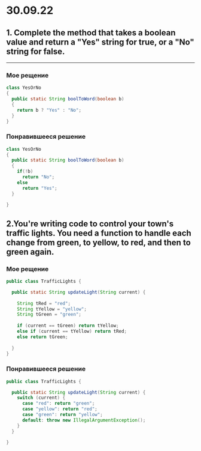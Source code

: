 # 30.09.22
## 1. Complete the method that takes a boolean value and return a "Yes" string for true, or a "No" string for false.
___
### Мое рещение 
```java
class YesOrNo
{
  public static String boolToWord(boolean b)
  {
    return b ? "Yes" : "No";
  } 
}
```

### Понравившееся решение
```java
class YesOrNo
{
  public static String boolToWord(boolean b)
  {
    if(!b)
      return "No";
    else
      return "Yes";
  }
  
}
```
## 2.You're writing code to control your town's traffic lights. You need a function to handle each change from green, to yellow, to red, and then to green again.
### Мое рещение 
```java
public class TrafficLights {

  public static String updateLight(String current) {
    
    String tRed = "red";
    String tYellow = "yellow";
    String tGreen = "green";
    
    if (current == tGreen) return tYellow;
    else if (current == tYellow) return tRed;
    else return tGreen;
      
  }
}
```

### Понравившееся решение
```java
public class TrafficLights {

  public static String updateLight(String current) {
    switch (current) {
      case "red": return "green";
      case "yellow": return "red";
      case "green": return "yellow";
      default: throw new IllegalArgumentException();
    }
  }

}
```
